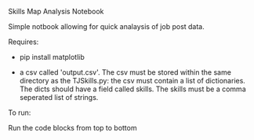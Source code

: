 Skills Map Analysis Notebook

Simple notbook allowing for quick analaysis of job post data.

Requires:

- pip install matplotlib

- a csv called 'output.csv'. The csv must be stored within the same directory as the TJSkills.py: the csv must contain a list of dictionaries. The dicts should have a field called skills. The skills must be a comma seperated list of strings.

To run:

Run the code blocks from top to bottom